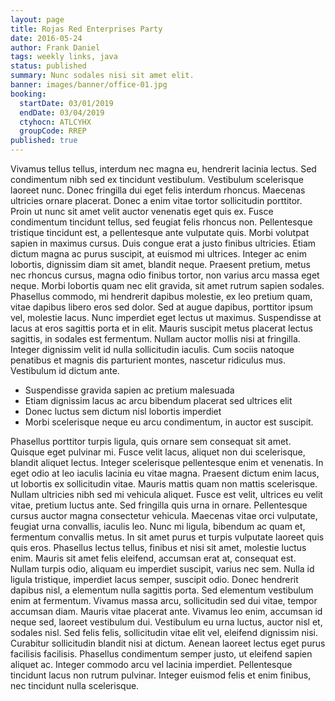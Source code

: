 ```yaml
---
layout: page
title: Rojas Red Enterprises Party
date: 2016-05-24
author: Frank Daniel
tags: weekly links, java
status: published
summary: Nunc sodales nisi sit amet elit.
banner: images/banner/office-01.jpg
booking:
  startDate: 03/01/2019
  endDate: 03/04/2019
  ctyhocn: ATLCYHX
  groupCode: RREP
published: true
---
```

Vivamus tellus tellus, interdum nec magna eu, hendrerit lacinia lectus. Sed condimentum nibh sed ex tincidunt vestibulum. Vestibulum scelerisque laoreet nunc. Donec fringilla dui eget felis interdum rhoncus. Maecenas ultricies ornare placerat. Donec a enim vitae tortor sollicitudin porttitor. Proin ut nunc sit amet velit auctor venenatis eget quis ex. Fusce condimentum tincidunt tellus, sed feugiat felis rhoncus non. Pellentesque tristique tincidunt est, a pellentesque ante vulputate quis. Morbi volutpat sapien in maximus cursus. Duis congue erat a justo finibus ultricies. Etiam dictum magna ac purus suscipit, at euismod mi ultrices. Integer ac enim lobortis, dignissim diam sit amet, blandit neque.
Praesent pretium, metus nec rhoncus cursus, magna odio finibus tortor, non varius arcu massa eget neque. Morbi lobortis quam nec elit gravida, sit amet rutrum sapien sodales. Phasellus commodo, mi hendrerit dapibus molestie, ex leo pretium quam, vitae dapibus libero eros sed dolor. Sed at augue dapibus, porttitor ipsum vel, molestie lacus. Nunc imperdiet eget lectus ut maximus. Suspendisse at lacus at eros sagittis porta et in elit. Mauris suscipit metus placerat lectus sagittis, in sodales est fermentum. Nullam auctor mollis nisi at fringilla. Integer dignissim velit id nulla sollicitudin iaculis. Cum sociis natoque penatibus et magnis dis parturient montes, nascetur ridiculus mus. Vestibulum id dictum ante.

* Suspendisse gravida sapien ac pretium malesuada
* Etiam dignissim lacus ac arcu bibendum placerat sed ultrices elit
* Donec luctus sem dictum nisl lobortis imperdiet
* Morbi scelerisque neque eu arcu condimentum, in auctor est suscipit.

Phasellus porttitor turpis ligula, quis ornare sem consequat sit amet. Quisque eget pulvinar mi. Fusce velit lacus, aliquet non dui scelerisque, blandit aliquet lectus. Integer scelerisque pellentesque enim et venenatis. In eget odio at leo iaculis lacinia eu vitae magna. Praesent dictum enim lacus, ut lobortis ex sollicitudin vitae. Mauris mattis quam non mattis scelerisque. Nullam ultricies nibh sed mi vehicula aliquet. Fusce est velit, ultrices eu velit vitae, pretium luctus ante. Sed fringilla quis urna in ornare. Pellentesque cursus auctor magna consectetur vehicula. Maecenas vitae orci vulputate, feugiat urna convallis, iaculis leo. Nunc mi ligula, bibendum ac quam et, fermentum convallis metus. In sit amet purus et turpis vulputate laoreet quis quis eros. Phasellus lectus tellus, finibus et nisi sit amet, molestie luctus enim. Mauris sit amet felis eleifend, accumsan erat at, consequat est.
Nullam turpis odio, aliquam eu imperdiet suscipit, varius nec sem. Nulla id ligula tristique, imperdiet lacus semper, suscipit odio. Donec hendrerit dapibus nisl, a elementum nulla sagittis porta. Sed elementum vestibulum enim at fermentum. Vivamus massa arcu, sollicitudin sed dui vitae, tempor accumsan diam. Mauris vitae placerat ante. Vivamus leo enim, accumsan id neque sed, laoreet vestibulum dui. Vestibulum eu urna luctus, auctor nisl et, sodales nisl. Sed felis felis, sollicitudin vitae elit vel, eleifend dignissim nisi. Curabitur sollicitudin blandit nisi at dictum. Aenean laoreet lectus eget purus facilisis facilisis. Phasellus condimentum semper justo, ut eleifend sapien aliquet ac. Integer commodo arcu vel lacinia imperdiet. Pellentesque tincidunt lacus non rutrum pulvinar. Integer euismod felis et enim finibus, nec tincidunt nulla scelerisque.

